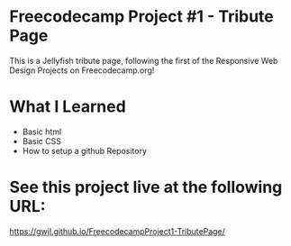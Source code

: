 # Freecodecamp Project #1 - Tribute Page

This is a Jellyfish tribute page, following the first of the Responsive Web Design Projects on Freecodecamp.org!

# What I Learned

* Basic html
* Basic CSS
* How to setup a github Repository

# See this project live at the following URL: 

https://gwjl.github.io/FreecodecampProject1-TributePage/

